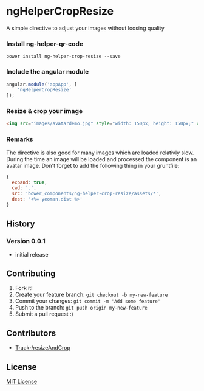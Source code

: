 ngHelperCropResize
==================

A simple directive to adjust your images without loosing quality

### Install ng-helper-qr-code
```
bower install ng-helper-crop-resize --save
```

### Include the angular module
```javascript
angular.module('appApp', [
    'ngHelperCropResize'
]);
```

### Resize & crop your image
```html
<img src="images/avatardemo.jpg" style="width: 150px; height: 150px;" class="autoCropAndResize">
```

### Remarks
The directive is also good for many images which are loaded relativly slow. During the time an image will be loaded and processed the component is an avatar image. Don't forget to add the following thing in your gruntfile:

```javascript
{
  expand: true,
  cwd: '.',
  src: 'bower_components/ng-helper-crop-resize/assets/*',
  dest: '<%= yeoman.dist %>'
}
```

## History

### Version 0.0.1

* initial release

## Contributing

1. Fork it!
2. Create your feature branch: `git checkout -b my-new-feature`
3. Commit your changes: `git commit -m 'Add some feature'`
4. Push to the branch: `git push origin my-new-feature`
5. Submit a pull request :)

## Contributors

* [Traakr/resizeAndCrop](https://github.com/Traackr/resizeAndCrop)

## License

[MIT License](https://github.com/ngHelper/ngHelperCropResize/blob/master/LICENSE)

